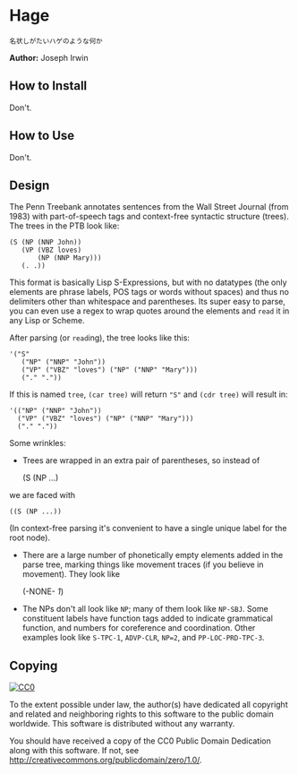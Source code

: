 # Hage

    名状しがたいハゲのような何か

**Author:** Joseph Irwin

## How to Install

Don't.

## How to Use

Don't.

## Design

The Penn Treebank annotates sentences from the Wall Street Journal (from 1983)
with part-of-speech tags and context-free syntactic structure (trees). The trees
in the PTB look like:

    (S (NP (NNP John))
       (VP (VBZ loves)
           (NP (NNP Mary)))
       (. .))

This format is basically Lisp S-Expressions, but with no datatypes (the only
elements are phrase labels, POS tags or words without spaces) and thus no
delimiters other than whitespace and parentheses. Its super easy to parse,
you can even use a regex to wrap quotes around the elements and `read` it in
any Lisp or Scheme.

After parsing (or `read`ing), the tree looks like this:

    '("S"
       ("NP" ("NNP" "John"))
       ("VP" ("VBZ" "loves") ("NP" ("NNP" "Mary")))
       ("." "."))

If this is named `tree`, `(car tree)` will return `"S"` and `(cdr tree)` will result in:

    '(("NP" ("NNP" "John"))
      ("VP" ("VBZ" "loves") ("NP" ("NNP" "Mary")))
      ("." "."))

Some wrinkles:

- Trees are wrapped in an extra pair of parentheses, so instead of

    (S (NP ...)

we are faced with

    ((S (NP ...))

(In context-free parsing it's convenient to have a single unique label for the root node).

- There are a large number of phonetically empty elements added in the parse tree, marking
things like movement traces (if you believe in movement). They look like

    (-NONE- *1*)

- The NPs don't all look like `NP`; many of them look like `NP-SBJ`. Some constituent labels
have function tags added to indicate grammatical function, and numbers for coreference and
coordination. Other examples look like `S-TPC-1`, `ADVP-CLR`, `NP=2`, and `PP-LOC-PRD-TPC-3`.


## Copying

[![CC0](http://i.creativecommons.org/p/zero/1.0/88x31.png)](http://creativecommons.org/publicdomain/zero/1.0/)

To the extent possible under law, the author(s) have dedicated all copyright
and related and neighboring rights to this software to the public domain
worldwide. This software is distributed without any warranty.

You should have received a copy of the CC0 Public Domain Dedication along with
this software. If not, see <http://creativecommons.org/publicdomain/zero/1.0/>.
